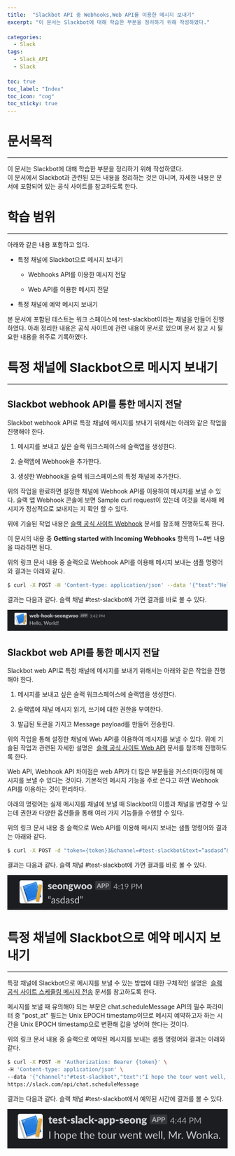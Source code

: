 ```yaml
---
title:  "Slackbot API 중 Webhooks,Web API를 이용한 메시지 보내기"
excerpt: "이 문서는 Slackbot에 대해 학습한 부분을 정리하기 위해 작성하였다."

categories:
  - Slack
tags:
  - Slack_API
  - Slack

toc: true
toc_label: "Index"
toc_icon: "cog"
toc_sticky: true
---
```


문서목적
====

* * *

이 문서는 Slackbot에 대해 학습한 부분을 정리하기 위해 작성하였다.  
이 문서에서 Slackbot과 관련된 모든 내용을 정리하는 것은 아니며, 자세한 내용은 문서에 포함되어 있는 공식 사이트를 참고하도록 한다.

학습 범위
=====

* * *

아래와 같은 내용 포함하고 있다.

*   특정 채널에 Slackbot으로 메시지 보내기
    
    *   Webhooks API를 이용한 메시지 전달
        
    *   Web API를 이용한 메시지 전달
        
*   특정 채널에 예약 메시지 보내기
    

  

본 문서에 포함된 테스트는 워크 스페이스에 test-slackbot이라는 채널을 만들어 진행하였다. 아래 정리한 내용은 공식 사이트에 관련 내용이 문서로 있으며 문서 참고 시 필요한 내용을 위주로 기록하였다.

특정 채널에 Slackbot으로 메시지 보내기
=========================

* * *

Slackbot webhook API를 통한 메시지 전달
-------------------------------

Slackbot webhook API로 특정 채널에 메시지를 보내기 위해서는 아래와 같은 작업을 진행해야 한다.

1.  메시지를 보내고 싶은 슬랙 워크스페이스에 슬랙앱을 생성한다.
    
2.  슬랙앱에 Webhook을 추가한다.
    
3.  생성한 Webhook을 슬랙 워크스페이스의 특정 채널에 추가한다.
    

  

위의 작업을 완료하면 설정한 채널에 Webhook API를 이용하여 메시지를 보낼 수 있다. 슬랙 앱 Webhook 콘솔에 보면 Sample curl request이 있는데 이것을 복사해 메시지가 정상적으로 보내지는 지 확인 할 수 있다.

위에 기술된 작업 내용은 [슬랙 공식 사이트 Webhook](https://api.slack.com/messaging/webhooks) 문서를 참조해 진행하도록 한다.

이 문서의 내용 중 **Getting started with Incoming Webhooks** 항목의 1~4번 내용을 따라하면 된다.

위의 링크 문서 내용 중 슬랙으로 Webhook API를 이용해 메시지 보내는 샘플 명령어와 결과는 아래와 같다. 

```bash
$ curl -X POST -H 'Content-type: application/json' --data '{"text":"Hello, World!"}' https://hooks.slack.com/services/{token}

```

결과는 다음과 같다. 슬랙 채널 #test-slackbot에 가면 결과를 바로 볼 수 있다. 

![](/assets/images/webhook1.jpg)

Slackbot web API를 통한 메시지 전달
---------------------------

Slackbot web API로 특정 채널에 메시지를 보내기 위해서는 아래와 같은 작업을 진행해야 한다.

1.  메시지를 보내고 싶은 슬랙 워크스페이스에 슬랙앱을 생성한다.
    
2.  슬랙앱에 채널 메시지 읽기, 쓰기에 대한 권한을 부여한다.
    
3.  발급된 토큰을 가지고 Message payload를 만들어 전송한다.
    

  

위의 작업을 통해 설정한 채널에 Web API를 이용하여 메시지를 보낼 수 있다. 위에 기술된 작업과 관련된 자세한 설명은  [슬랙 공식 사이트 Web API](https://api.slack.com/messaging/sending) 문서를 참조해 진행하도록 한다.

Web API, Webhook API 차이점은 web API가 더 많은 부분들을 커스터마이징해 메시지를 보낼 수 있다는 것이다. 기본적인 메시지 기능을 주로 쓴다고 하면 Webhook API를 이용하는 것이 편리하다.

아래의 명령어는 실제 메시지를 채널에 보낼 때 Slackbot의 이름과 채널을 변경할 수 있는데 권한과 다양한 옵션들을 통해 여러 가지 기능들을 수행할 수 있다.

위의 링크 문서 내용 중 슬랙으로 Web API를 이용해 메시지 보내는 샘플 명령어와 결과는 아래와 같다. 

```bash
$ curl -X POST -d "token={token}3&channel=#test-slackbot&text=“asdasd”&username=seongwoo" https://slack.com/api/chat.postMessage

```

결과는 다음과 같다. 슬랙 채널 #test-slackbot에 가면 결과를 바로 볼 수 있다. 

![](/assets/images/webhook2.jpg)

특정 채널에 Slackbot으로 예약 메시지 보내기
============================

* * *

특정 채널에 Slackbot으로 메시지를 보낼 수 있는 방법에 대한 구체적인 설명은  [슬랙 공식 사이트 스케줄링 메시지 전송](https://api.slack.com/messaging/scheduling) 문서를 참고하도록 한다.

메시지를 보낼 때 유의해야 되는 부분은 chat.scheduleMessage API의 필수 파라미터 중 "post\_at" 필드는 Unix EPOCH timestamp이므로 메시지 예약하고자 하는 시간을 Unix EPOCH timestamp으로 변환해 값을 넣어야 한다는 것이다.

위의 링크 문서 내용 중 슬랙으로 예약된 메시지를 보내는 샘플 명령어와 결과는 아래와 같다. 

```bash
$ curl -X POST -H 'Authorization: Bearer {token}' \
-H 'Content-type: application/json' \
--data '{"channel":"#test-slackbot","text":"I hope the tour went well, Mr. Wonka.", "post_at":"1571730289"}' \
https://slack.com/api/chat.scheduleMessage
```

결과는 다음과 같다. 슬랙 채널 #test-slackbot에서 예약된 시간에 결과를 볼 수 있다. 

![](/assets/images/webhook3.jpg)
